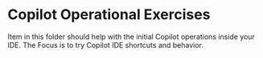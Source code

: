 # Copilot Operational Exercises

Item in this folder should help with the initial Copilot operations inside your IDE. The Focus is to try Copilot IDE shortcuts and behavior.
